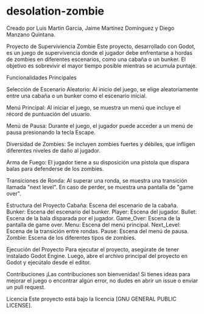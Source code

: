 # desolation-zombie
Creado por Luis Martin Garcia, Jaime Martínez Domínguez y Diego Manzano Quintana.

Proyecto de Superviviencia Zombie
Este proyecto, desarrollado con Godot, es un juego de supervivencia donde el jugador debe enfrentarse a hordas de zombies en diferentes escenarios, como una cabaña o un bunker. El objetivo es sobrevivir el mayor tiempo posible mientras se acumula puntaje.

Funcionalidades Principales

Selección de Escenario Aleatorio: Al inicio del juego, se elige aleatoriamente entre una cabaña o un bunker como el escenario inicial.

Menú Principal: Al iniciar el juego, se muestra un menú que incluye el récord de puntuación del usuario.

Menú de Pausa: Durante el juego, el jugador puede acceder a un menú de pausa presionando la tecla Escape.

Diversidad de Zombies: Se incluyen zombies fuertes y débiles, que infligen diferentes niveles de daño al jugador.

Arma de Fuego: El jugador tiene a su disposición una pistola que dispara balas para defenderse de los zombies.

Transiciones de Ronda: Al superar una ronda, se muestra una transición llamada "next level". En caso de perder, se muestra una pantalla de "game over".

Estructura del Proyecto
Cabaña: Escena del escenario de la cabaña.
Bunker: Escena del escenario del bunker.
Player: Escena del jugador.
Bullet: Escena de la bala disparada por el jugador.
Game_Over: Escena de la pantalla de game over.
Menu: Escena del menú principal.
Next_Level: Escena de la transición entre rondas.
Pause: Escena del menú de pausa.
Zombie: Escena de los diferentes tipos de zombies.

Ejecución del Proyecto
Para ejecutar el proyecto, asegúrate de tener instalado Godot Engine. Luego, abre el archivo principal del proyecto en Godot y ejecútalo desde el editor.

Contribuciones
¡Las contribuciones son bienvenidas! Si tienes ideas para mejorar el juego o encontrar algún error, no dudes en abrir un issue o enviar un pull request.

Licencia
Este proyecto está bajo la licencia [GNU GENERAL PUBLIC LICENSE].
